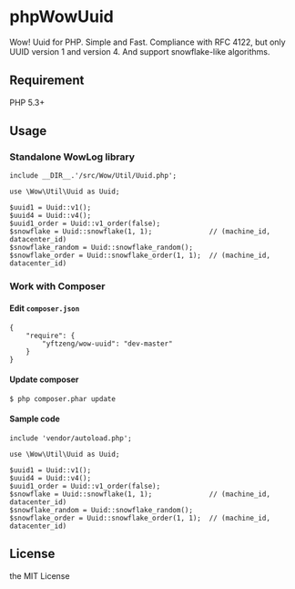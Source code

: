 # phpWowUuid

Wow! Uuid for PHP. Simple and Fast. Compliance with RFC 4122, but only UUID version 1 and version 4. And support snowflake-like algorithms.

## Requirement

PHP 5.3+

## Usage

### Standalone WowLog library

```
include __DIR__.'/src/Wow/Util/Uuid.php';

use \Wow\Util\Uuid as Uuid;

$uuid1 = Uuid::v1();
$uuid4 = Uuid::v4();
$uuid1_order = Uuid::v1_order(false);
$snowflake = Uuid::snowflake(1, 1);              // (machine_id, datacenter_id)
$snowflake_random = Uuid::snowflake_random();
$snowflake_order = Uuid::snowflake_order(1, 1);  // (machine_id, datacenter_id)
```

### Work with Composer

#### Edit `composer.json`

```
{
    "require": {
        "yftzeng/wow-uuid": "dev-master"
    }
}
```

#### Update composer

```
$ php composer.phar update
```

#### Sample code
```
include 'vendor/autoload.php';

use \Wow\Util\Uuid as Uuid;

$uuid1 = Uuid::v1();
$uuid4 = Uuid::v4();
$uuid1_order = Uuid::v1_order(false);
$snowflake = Uuid::snowflake(1, 1);              // (machine_id, datacenter_id)
$snowflake_random = Uuid::snowflake_random();
$snowflake_order = Uuid::snowflake_order(1, 1);  // (machine_id, datacenter_id)
```

## License

the MIT License
